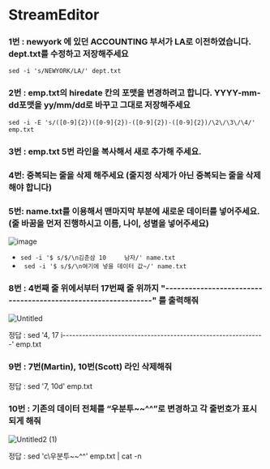 # StreamEditor
### 1번 : newyork 에 있던 ACCOUNTING 부서가 LA로 이전하였습니다. dept.txt를 수정하고 저장해주세요
`sed -i 's/NEWYORK/LA/' dept.txt`



### 2번 : emp.txt의 hiredate 칸의 포맷을 변경하려고 합니다. YYYY-mm-dd포맷을 yy/mm/dd로 바꾸고 그대로 저장해주세요
`sed -i -E 's/([0-9]{2})([0-9]{2})-([0-9]{2})-([0-9]{2})/\2\/\3\/\4/' emp.txt`


### 3번 :  emp.txt 5번 라인을 복사해서 새로 추가해 주세요. 


### 4번:  중복되는 줄을 삭제 해주세요 (줄지정 삭제가 아닌 중복되는 줄을 삭제해야 합니다)



### 5번: name.txt를 이용해서 맨마지막 부분에 새로운 데이터를 넣어주세요. (줄 바꿈을 먼저 진행하시고 이름, 나이, 성별을 넣어주세요)
![image](https://github.com/JiJuOh/StreamEditor/assets/81970382/d4597ea3-f66f-4076-9616-1b3ba64e1e5f)
- `sed -i '$ s/$/\n김춘삼 10     남자/' name.txt`
- ` sed -i '$ s/$/\n여기에 넣을 데이터 값~/' name.txt`


### 8번 : 4번째 줄 위에서부터 17번째 줄 위까지 "--------------------------------------------------------------" 를 출력해줘
![Untitled](https://github.com/JiJuOh/StreamEditor/assets/112544126/87a590d4-5ce4-4906-ac27-02d431f7fde2)

정답 : sed '4, 17 i\--------------------------------------------------------------' emp.txt

### 9번 : 7번(Martin), 10번(Scott) 라인 삭제해줘
정답 : sed '7, 10d' emp.txt

### 10번 : 기존의 데이터 전체를 “우분투~~^^”로 변경하고 각 줄번호가 표시되게 해줘
![Untitled2 (1)](https://github.com/JiJuOh/StreamEditor/assets/112544126/8d6f9bf4-daad-430c-8afe-d059e05d41b3)

정답 : sed 'c\\우분투~~^^' emp.txt | cat -n
